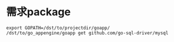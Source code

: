 # 需求package

    export GOPATH=/dst/to/projectdir/goapp/
    /dst/to/go_appengine/goapp get github.com/go-sql-driver/mysql